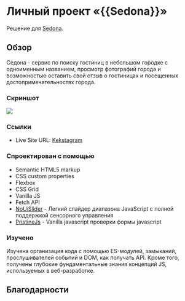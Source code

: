 # Личный проект «{{Sedona}}»

Решение для [Sedona](https://sedona.vercel.app/index.html).

## Обзор

Седона - сервис по поиску гостиниц в небольшом городке с одноименным названием, просмотр фотографий города и возможностью оставить свой отзыв о гостиницах и посещенных достопримечательностях города.

### Скриншот

![](./screenshot.jpg)

### Ссылки

- Live Site URL: [Kekstagram](https://kekstagram-app.netlify.app/)

### Спроектирован с помощью

- Semantic HTML5 markup
- CSS custom properties
- Flexbox
- CSS Grid
- Vanilla JS
- Fetch API
- [NoUiSlider](https://refreshless.com/nouislider/) - Легкий слайдер диапазона JavaScript с полной поддержкой сенсорного управления
- [PristineJs](https://pristine.js.org/) - Vanilla javascript проверки формы javascript

### Изучено

Изучена организация кода с помощью ES-модулей, замыканий, прослушивателей событий и DOM, как получать API. Кроме того, получены глубокие фундаментальные знания концепций JS, используемых в веб-разработке.

## Благодарности
